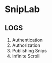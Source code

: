 # SnipLab



## LOGS

01. Authentication
02. Authorization
03. Publishing Snips
04. Infinite Scroll
